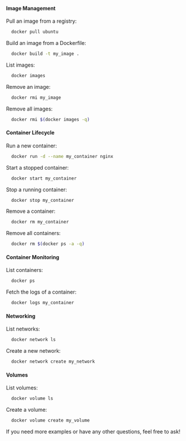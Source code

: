 
#### **Image Management**

Pull an image from a registry:

```sh
  docker pull ubuntu
```

Build an image from a Dockerfile:

```sh
  docker build -t my_image .
```

List images:

```sh
  docker images
```

Remove an image:

```sh
  docker rmi my_image
```

Remove all images:

```sh
  docker rmi $(docker images -q)
```


#### **Container Lifecycle**

Run a new container:

```sh
  docker run -d --name my_container nginx
```

Start a stopped container:

```sh
  docker start my_container
```

Stop a running container:

```sh
  docker stop my_container
```

Remove a container:

```sh
  docker rm my_container
```

Remove all containers:

```sh
  docker rm $(docker ps -a -q)
```


#### **Container Monitoring**

List containers:

```sh
  docker ps
```

Fetch the logs of a container:

```sh
  docker logs my_container
```

#### **Networking**

List networks:

```sh
  docker network ls
```

Create a new network:

```sh
  docker network create my_network
```

#### **Volumes**

List volumes:

```sh
  docker volume ls
```

Create a volume:

```sh
  docker volume create my_volume
```

If you need more examples or have any other questions, feel free to ask!